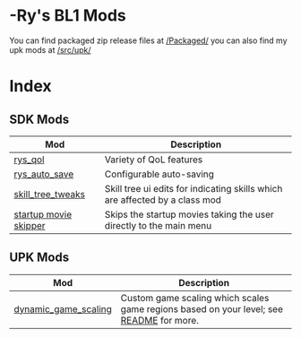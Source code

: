 # -Ry's BL1 Mods

You can find packaged zip release files at [/Packaged/](./packaged) you can also find my upk mods
at [/src/upk/](./src/upk)

# Index

## SDK Mods

| Mod                                                              | Description                                                                 |
|------------------------------------------------------------------|-----------------------------------------------------------------------------|
| [rys_qol](./packages/rys_qol-2.0.zip)                            | Variety of QoL features                                                     |
| [rys_auto_save](./packaged/rys_auto_save-1.0.zip)                | Configurable auto-saving                                                    |
| [skill_tree_tweaks](./packaged/skill_tree_tweaks-1.0.zip)        | Skill tree ui edits for indicating skills which are affected by a class mod |
| [startup movie skipper](./packaged/startup_movie_skiper-1.0.zip) | Skips the startup movies taking the user directly to the main menu          |

## UPK Mods

| Mod                                                                             | Description                                                                                                                         |
|---------------------------------------------------------------------------------|-------------------------------------------------------------------------------------------------------------------------------------|
| [dynamic_game_scaling](./src/upk/dynamic_game_scaling/dynamic_game_scaling.zip) | Custom game scaling which scales game regions based on your level; see [README](./src/upk/dynamic_game_scaling/README.md) for more. |